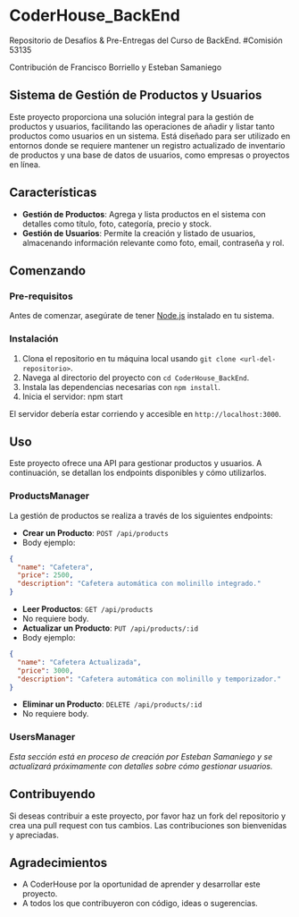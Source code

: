 # CoderHouse_BackEnd

Repositorio de Desafíos & Pre-Entregas del Curso de BackEnd. #Comisión 53135

Contribución de Francisco Borriello y Esteban Samaniego

## Sistema de Gestión de Productos y Usuarios

Este proyecto proporciona una solución integral para la gestión de productos y usuarios, facilitando las operaciones de añadir y listar tanto productos como usuarios en un sistema. Está diseñado para ser utilizado en entornos donde se requiere mantener un registro actualizado de inventario de productos y una base de datos de usuarios, como empresas o proyectos en línea.

## Características

- **Gestión de Productos**: Agrega y lista productos en el sistema con detalles como título, foto, categoría, precio y stock.
- **Gestión de Usuarios**: Permite la creación y listado de usuarios, almacenando información relevante como foto, email, contraseña y rol.

## Comenzando

### Pre-requisitos

Antes de comenzar, asegúrate de tener [Node.js](https://nodejs.org/) instalado en tu sistema.

### Instalación

1. Clona el repositorio en tu máquina local usando `git clone <url-del-repositorio>`.
2. Navega al directorio del proyecto con `cd CoderHouse_BackEnd`.
3. Instala las dependencias necesarias con `npm install`.
4. Inicia el servidor: npm start

El servidor debería estar corriendo y accesible en `http://localhost:3000`.

## Uso

Este proyecto ofrece una API para gestionar productos y usuarios. A continuación, se detallan los endpoints disponibles y cómo utilizarlos.

### ProductsManager

La gestión de productos se realiza a través de los siguientes endpoints:

- **Crear un Producto**: `POST /api/products`
- Body ejemplo:
 ```json
 {
   "name": "Cafetera",
   "price": 2500,
   "description": "Cafetera automática con molinillo integrado."
 }
 ```
- **Leer Productos**: `GET /api/products`
- No requiere body.
- **Actualizar un Producto**: `PUT /api/products/:id`
- Body ejemplo:
 ```json
 {
   "name": "Cafetera Actualizada",
   "price": 3000,
   "description": "Cafetera automática con molinillo y temporizador."
 }
 ```
- **Eliminar un Producto**: `DELETE /api/products/:id`
- No requiere body.

### UsersManager

_Esta sección está en proceso de creación por Esteban Samaniego y se actualizará próximamente con detalles sobre cómo gestionar usuarios._

## Contribuyendo

Si deseas contribuir a este proyecto, por favor haz un fork del repositorio y crea una pull request con tus cambios. Las contribuciones son bienvenidas y apreciadas.


## Agradecimientos

- A CoderHouse por la oportunidad de aprender y desarrollar este proyecto.
- A todos los que contribuyeron con código, ideas o sugerencias.